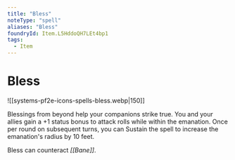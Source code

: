 ```yaml
---
title: "Bless"
noteType: "spell"
aliases: "Bless"
foundryId: Item.L5HddoQH7LEt4bp1
tags:
  - Item
---
```


# Bless
![[systems-pf2e-icons-spells-bless.webp|150]]

Blessings from beyond help your companions strike true. You and your allies gain a +1 status bonus to attack rolls while within the emanation. Once per round on subsequent turns, you can Sustain the spell to increase the emanation's radius by 10 feet.

Bless can counteract _[[Bane]]_.
